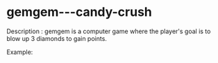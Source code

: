 # gemgem---candy-crush
Description : 
gemgem is a computer game where the player's goal is to blow up 3 diamonds to gain points.

Example:
